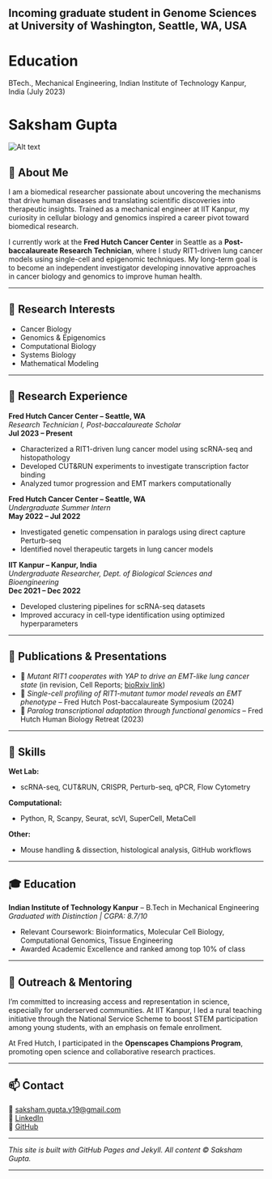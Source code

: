 ## Incoming graduate student in Genome Sciences at University of Washington, Seattle, WA, USA

# Education
BTech., Mechanical Engineering, Indian Institute of Technology Kanpur, India (July 2023)

# Saksham Gupta
![Alt text](assets/self_pic.jpg)

## 🧬 About Me

I am a biomedical researcher passionate about uncovering the mechanisms that drive human diseases and translating scientific discoveries into therapeutic insights. Trained as a mechanical engineer at IIT Kanpur, my curiosity in cellular biology and genomics inspired a career pivot toward biomedical research. 

I currently work at the **Fred Hutch Cancer Center** in Seattle as a **Post-baccalaureate Research Technician**, where I study RIT1-driven lung cancer models using single-cell and epigenomic techniques. My long-term goal is to become an independent investigator developing innovative approaches in cancer biology and genomics to improve human health.

---

## 🧪 Research Interests

- Cancer Biology  
- Genomics & Epigenomics  
- Computational Biology  
- Systems Biology  
- Mathematical Modeling  

---

## 🔬 Research Experience

**Fred Hutch Cancer Center – Seattle, WA**  
*Research Technician I, Post-baccalaureate Scholar*  
**Jul 2023 – Present**  
- Characterized a RIT1-driven lung cancer model using scRNA-seq and histopathology  
- Developed CUT&RUN experiments to investigate transcription factor binding  
- Analyzed tumor progression and EMT markers computationally  

**Fred Hutch Cancer Center – Seattle, WA**  
*Undergraduate Summer Intern*  
**May 2022 – Jul 2022**  
- Investigated genetic compensation in paralogs using direct capture Perturb-seq  
- Identified novel therapeutic targets in lung cancer models  

**IIT Kanpur – Kanpur, India**  
*Undergraduate Researcher, Dept. of Biological Sciences and Bioengineering*  
**Dec 2021 – Dec 2022**  
- Developed clustering pipelines for scRNA-seq datasets  
- Improved accuracy in cell-type identification using optimized hyperparameters  

---

## 🧾 Publications & Presentations

- 📄 *Mutant RIT1 cooperates with YAP to drive an EMT-like lung cancer state* (in revision, Cell Reports; [bioRxiv link](https://doi.org/10.1101/2024.11.11.623044))  
- 🎤 *Single-cell profiling of RIT1-mutant tumor model reveals an EMT phenotype* – Fred Hutch Post-baccalaureate Symposium (2024)  
- 🎤 *Paralog transcriptional adaptation through functional genomics* – Fred Hutch Human Biology Retreat (2023)

---

## 🧰 Skills

**Wet Lab:**  
- scRNA-seq, CUT&RUN, CRISPR, Perturb-seq, qPCR, Flow Cytometry  

**Computational:**  
- Python, R, Scanpy, Seurat, scVI, SuperCell, MetaCell  

**Other:**  
- Mouse handling & dissection, histological analysis, GitHub workflows  

---

## 🎓 Education

**Indian Institute of Technology Kanpur** – B.Tech in Mechanical Engineering  
*Graduated with Distinction | CGPA: 8.7/10*  
- Relevant Coursework: Bioinformatics, Molecular Cell Biology, Computational Genomics, Tissue Engineering  
- Awarded Academic Excellence and ranked among top 10% of class  

---

## 🌱 Outreach & Mentoring

I’m committed to increasing access and representation in science, especially for underserved communities. At IIT Kanpur, I led a rural teaching initiative through the National Service Scheme to boost STEM participation among young students, with an emphasis on female enrollment.

At Fred Hutch, I participated in the **Openscapes Champions Program**, promoting open science and collaborative research practices.

---

## 📫 Contact

📧 [saksham.gupta.y19@gmail.com](mailto:saksham.gupta.y19@gmail.com)  
🔗 [LinkedIn](https://www.linkedin.com/in/saksham-gupta-392a3a202/)  
🐙 [GitHub](https://github.com/saksham132)  

---

_This site is built with GitHub Pages and Jekyll. All content © Saksham Gupta._

---



